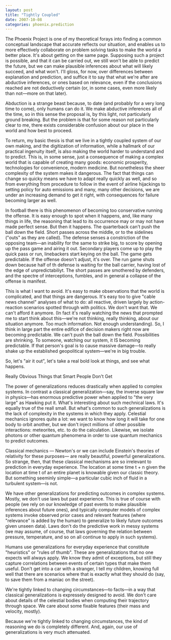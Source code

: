 ```yaml
---
layout: post
title: "Tightly Coupled"
date: 2007-10-08
categories: phoenix.prediction
---
```


The Phoenix Project is one of my theoretical forays into finding a common
conceptual landscape that accurate reflects our situation, and enables us to
more effectively collaborate on problem solving tasks to make the world a better
place. It's about getting on the same page. Supposing such a project is
possible, and that it can be carried out, we still won't be able to predict the
future, but we can make plausible inferences about what will likely succeed, and
what won't. I'll gloss, for now, over differences between explanation and
prediction, and suffice it to say that what we're after are abductive
inferences, or ones based on relevance, even if the conclusions reached are not
deductively certain (or, in some cases, even more likely than not&mdash;more on
that later). 

Abduction is a strange beast because, to date (and probably for a very long time
to come), only humans can do it. We make abductive inferences all of the time,
so in this sense the proposal is, by this light, not particularly ground
breaking. But the problem is that for some reason not particularly clear to me,
there exists considerable confusion about our place in the world and how best to
proceed. 

To return, my basic thesis is that we live in a tightly coupled system of our
own making, and the digitization of information, while a hallmark of our
practical ingenuity itself, is also making the world harder to understand and to
predict. This is, in some sense, just a consequence of making a complex world
that is capable of creating many goods: economic prosperity, technologies for
convenience, modern medicine. But nonetheless the sheer complexity of the system
makes it dangerous. The fact that things can change so quicky means we have to
adapt really quickly as well, and so from everything from procedure to follow in
the event of airline hijackings to setting policy for auto emissions and many,
many other decisions, we are under an increasing demand to get it right, with
consequences for failure becoming larger as well. 

In football there is this phenomenon of becoming too conservative running the
offense. It is easy enough to spot when it happens, and, like many things in
life, the reasoning that lead to its occurrence may or may not have made perfect
sense. But then it happens. The quarterback can't push the ball down the field.
Short passes across the middle, or to the sidelines ("outs" as they are called).
The defense senses a constriction of the opposing team&mdash;an inability for
the same to strike big, to score by opening up the pass game and airing it out.
Secondary players come up to play the quick pass or run, linebackers start
keying on the ball. The game gets predictable. If the offense doesn't adjust,
it's over. The run game shuts down because half of th defense is waiting for the
ball carrier, having lost of the edge of unpredictabiliyt. The short passes are
smothered by defenders, and the spectre of interceptions, fumbles, and in
general a collapse of the offense is manifest. 

This is what I want to avoid. It's easy to make observations that the world is
complicated, and that things are dangerous. It's easy too to give "cable news
channel" analyses of what to do: all reactive, driven largely by action-reaction
scenarios spotted through with politics. We don't want that. We can't afford it
anymore. (In fact it's really watching the news that prompted me to start think
about this&mdash;we're not thinking, really thinking, about our situation
anymore. Too much information. Not enough understanding). So, I think in large
part the entire edifice of decision makers right now are becoming predictable.
We can't push the ball down the field. Possibilities are shrinking. To someone,
watching our system, it IS becoming predictable. If that person's goal is to
cause massive damage&mdash;to really shake up the established geopolitical
system&mdash;we're in big trouble. 

So, let's "air it out", let's take a real bold look at things, and see what
happens. 

Really Obvious Things that Smart People Don't Get 

The power of generalizations reduces drastically when applied to complex
systems. In contrast a classical generalization&mdash;say, the inverse square
law in physics&mdash;has enormous predictive power when applied to "the very
large" as Hawking put it. What's interesting about such mechnical laws. It's
equally true of the reall small. But what's common to such generalizations is
the lack of complexity in the systems in which they apply. Celestial mechanics
ignores quite a lot: we want to know how long it will take for one body to orbit
another, but we don't inject millions of other possible interactions:
meteorites, etc. to do the calculation. Likewise, we isolate photons or other
quantum phenomena in order to use quantum mechanics to predict outcomes. 

Classical mechanics &mdash; Newton's or we can include Einstein's theories of
relativity for these purposes&mdash; are really beautiful, powerful
generalizations. So strange, then, that these classical mechanisms are so
irrelevant to prediction in everyday experience. The location at some time t + n
given the location at time t of an entire planet is knowable given our classic
theory. But something seeminly simple&mdash;a particular cubic inch of fluid in
a turbulent system&mdash;is not. 

We have other generalizations for predicting outcomes in complex systems.
Mostly, we don't use laws but past experience. This is true of course with
people (we rely on our knowledge of past events to make plausible inferences
about future ones), and typically computer models of complex systems invoke
observed prior cases and relevant features (where "relevance" is added by the
human) to generalize to likely future outcomes given unseen data). Laws don't do
the predictive work in messy systems (we may assume, of course, that laws
governing the relation between pressure, temperature, and so on all continue to
apply in such systems). 

Humans use generalizations for everyday experience that constitute "heuristics"
or "rules of thumb". These are generalizations that no one expects will always
apply. We know they admit of exceptions, but still they capture correlations
between events of certain types that make them useful. Don't get into a car with
a stranger, I tell my children, knowing full well that there are scenarios where
that is exactly what they should do (say, to save them from a maniac on the
street). 

We're tightly linked to changing circumstances&mdash;to facts&mdash;in a way
that classical generalizations is expressely designed to avoid. We don't care
about details of the celestial bodies when computing their trajectory through
space. We care about some fixable features (their mass and velocity, mostly). 

Because we're tightly linked to changing circumstances, the kind of reasoning we
do is completely different. And, again, our use of generalizations is very much
attenuated.